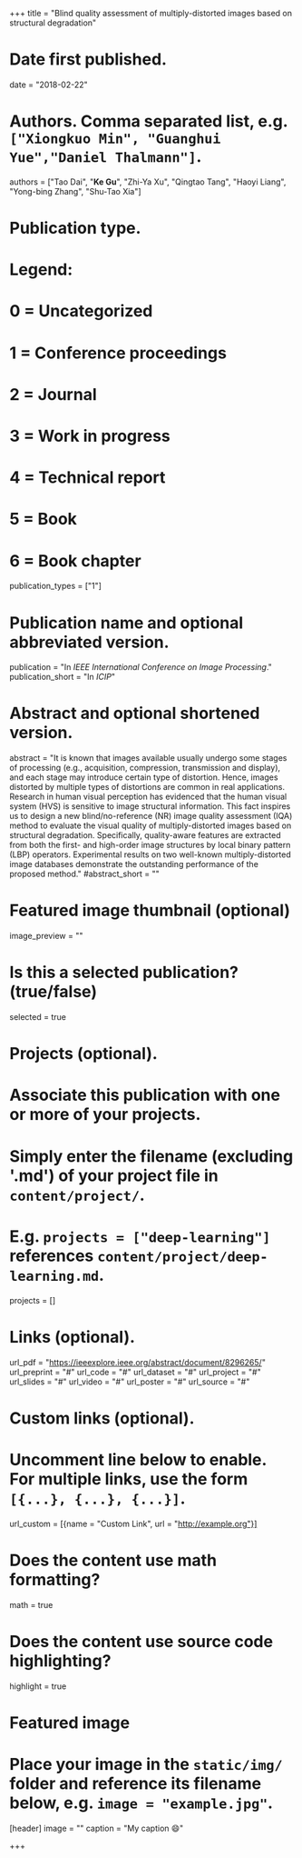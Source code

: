 +++
title = "Blind quality assessment of multiply-distorted images based on structural degradation"

# Date first published.
date = "2018-02-22"

# Authors. Comma separated list, e.g. `["Xiongkuo Min", "Guanghui Yue","Daniel Thalmann"]`.
authors = ["Tao Dai", "**Ke Gu**", "Zhi-Ya Xu", "Qingtao Tang", "Haoyi Liang", "Yong-bing Zhang", "Shu-Tao Xia"]
# Publication type.
# Legend:
# 0 = Uncategorized
# 1 = Conference proceedings
# 2 = Journal
# 3 = Work in progress
# 4 = Technical report
# 5 = Book
# 6 = Book chapter
publication_types = ["1"]

# Publication name and optional abbreviated version.
publication = "In *IEEE International Conference on Image Processing*."
publication_short = "In *ICIP*"

# Abstract and optional shortened version.
abstract = "It is known that images available usually undergo some stages of processing (e.g., acquisition, compression, transmission and display), and each stage may introduce certain type of distortion. Hence, images distorted by multiple types of distortions are common in real applications. Research in human visual perception has evidenced that the human visual system (HVS) is sensitive to image structural information. This fact inspires us to design a new blind/no-reference (NR) image quality assessment (IQA) method to evaluate the visual quality of multiply-distorted images based on structural degradation. Specifically, quality-aware features are extracted from both the first- and high-order image structures by local binary pattern (LBP) operators. Experimental results on two well-known multiply-distorted image databases demonstrate the outstanding performance of the proposed method."
#abstract_short = ""

# Featured image thumbnail (optional)
image_preview = ""

# Is this a selected publication? (true/false)
selected = true

# Projects (optional).
#   Associate this publication with one or more of your projects.
#   Simply enter the filename (excluding '.md') of your project file in `content/project/`.
#   E.g. `projects = ["deep-learning"]` references `content/project/deep-learning.md`.
projects = []

# Links (optional).
url_pdf = "https://ieeexplore.ieee.org/abstract/document/8296265/"
url_preprint = "#"
url_code = "#"
url_dataset = "#"
url_project = "#"
url_slides = "#"
url_video = "#"
url_poster = "#"
url_source = "#"

# Custom links (optional).
#   Uncomment line below to enable. For multiple links, use the form `[{...}, {...}, {...}]`.
 url_custom = [{name = "Custom Link", url = "http://example.org"}]

# Does the content use math formatting?
math = true

# Does the content use source code highlighting?
highlight = true

# Featured image
# Place your image in the `static/img/` folder and reference its filename below, e.g. `image = "example.jpg"`.
[header]
image = ""
caption = "My caption 😄"

+++
